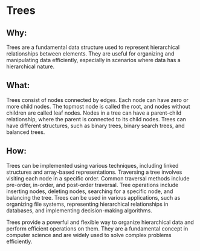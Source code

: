 # Trees 
## Why:

Trees are a fundamental data structure used to represent hierarchical relationships between elements.
They are useful for organizing and manipulating data efficiently, especially in scenarios where data has a hierarchical nature.

## What:

Trees consist of nodes connected by edges. Each node can have zero or more child nodes.
The topmost node is called the root, and nodes without children are called leaf nodes.
Nodes in a tree can have a parent-child relationship, where the parent is connected to its child nodes.
Trees can have different structures, such as binary trees, binary search trees, and balanced trees.

## How:

Trees can be implemented using various techniques, including linked structures and array-based representations.
Traversing a tree involves visiting each node in a specific order. Common traversal methods include pre-order, in-order, and post-order traversal.
Tree operations include inserting nodes, deleting nodes, searching for a specific node, and balancing the tree.
Trees can be used in various applications, such as organizing file systems, representing hierarchical relationships in databases, and implementing decision-making algorithms.

Trees provide a powerful and flexible way to organize hierarchical data and perform efficient operations on them. They are a fundamental concept in computer science and are widely used to 
solve complex problems efficiently.
